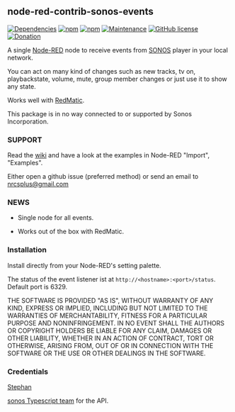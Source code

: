 ## node-red-contrib-sonos-events

[![Dependencies](https://david-dm.org/hklages/node-red-contrib-sonos-events.svg)](https://david-dm.org/hklages/node-red-contrib-sonos-events)
[![npm](https://img.shields.io/npm/dt/node-red-contrib-sonos-events.svg)](https://www.npmjs.com/package/node-red-contrib-sonos-events)
[![npm](https://img.shields.io/npm/v/node-red-contrib-sonos-events.svg)](https://www.npmjs.com/package/node-red-contrib-sonos-events)
[![Maintenance](https://img.shields.io/badge/Maintained%3F-yes-green.svg)](https://GitHub.com/Naereen/StrapDown.js/graphs/commit-activity)
[![GitHub license](https://img.shields.io/badge/license-MIT-blue.svg)](https://raw.githubusercontent.com/hklages/node-red-contrib-sonos-plus/master/LICENSE)
[![Donation](https://img.shields.io/badge/donation-cappuccino-orange)](https://www.buymeacoffee.com/hklages)

A single [Node-RED](https://nodered.org/) node to receive events from [SONOS](https://www.sonos.com/) player in your local network.

You can act on many kind of changes such as new tracks, tv on, playbackstate, volume, mute, group member changes or just use it to show any state.

Works well with [RedMatic](https://github.com/rdmtc/RedMatic/blob/master/README.en.md).

This package is in no way connected to or supported by Sonos Incorporation.

### SUPPORT

Read the [wiki](https://github.com/hklages/node-red-contrib-sonos-plus/wiki/A.4-Events-aka-Notifications) and have a look at the examples in Node-RED "Import", "Examples".

Either open a github issue (preferred method) or send an email to nrcsplus@gmail.com

### NEWS

- Single node for all events.

- Works out of the box with RedMatic.

### Installation

Install directly from your Node-RED's setting palette.

The status of the event listener ist at `http://<hostname>:<port>/status`. Default port is 6329.

THE SOFTWARE IS PROVIDED "AS IS", WITHOUT WARRANTY OF ANY KIND, EXPRESS OR IMPLIED, INCLUDING BUT NOT LIMITED TO THE WARRANTIES OF MERCHANTABILITY, FITNESS FOR A PARTICULAR PURPOSE AND NONINFRINGEMENT. IN NO EVENT SHALL THE AUTHORS OR COPYRIGHT HOLDERS BE LIABLE FOR ANY CLAIM, DAMAGES OR OTHER LIABILITY, WHETHER IN AN ACTION OF CONTRACT, TORT OR OTHERWISE, ARISING FROM, OUT OF OR IN CONNECTION WITH THE SOFTWARE OR THE USE OR OTHER DEALINGS IN THE SOFTWARE.

### Credentials

[Stephan](https://github.com/svrooij)

[sonos Typescript team](https://github.com/svrooij/node-sonos-ts/blob/master/README.md) for the API.
